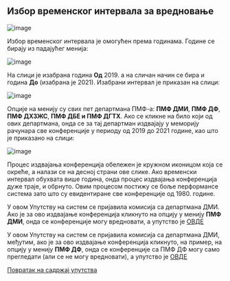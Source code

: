 ## Избор временског интервала за вредновање

![image](https://user-images.githubusercontent.com/29538544/159044668-a6c0c75e-7e0b-439b-a2fb-1c912562cff9.png)

Избор временског интервала је омогућен према годинама. Године се бирају из падајућег менија:

![image](https://user-images.githubusercontent.com/29538544/159044736-bff4f404-de2e-4cc2-9d5d-d5c6722ddc5c.png)

На слици је изабрана година **Од** 2019. а на сличан начин се бира и година **До** (изабрана је
2021). Изабрани интервал је приказан на слици:

![image](https://user-images.githubusercontent.com/29538544/159044808-e53aac35-e2d8-4102-939c-64ecf8435a46.png)

Опције на менију су свих пет департмана ПМФ-а: **ПМФ ДМИ**, **ПМФ ДФ**, **ПМФ ДХЗЖС**,
**ПМФ ДБЕ и ПМФ ДГТХ**. Ако се кликне на било који од ових департмана, онда се за тај
департман издвајају у меморију рачунара све конференције у периоду од 2019 до 2021
године, као што је приказано на слици:

![image](https://user-images.githubusercontent.com/29538544/159045005-88273f11-0874-4684-929e-5cb6b3ba9c91.png)

Процес издвајања конференција обележен је кружном иконицом која се окреће, а налази
се на десној страни ове слике. Ако временски интервал обухвата више година, онда процес издвајања конференција дуже траје, и обрнуто. Овим процесом постижу се боље
перформансе система зато што су евидентиране све конференције од 1980. године.

У овом Упутству на систем се пријавила комисија са департмана ДМИ. Ако је за ово
издвајање конференција кликнуто на опцију у менију **ПМФ ДМИ**, онда се конференције
могу вредновати, а упутство је [ОВДЕ](./pregledIVrednovanjeKonferencija.md)

У овом Упутству на систем се пријавила комисија са департмана ДМИ, међутим, ако је за
ово издвајање конференција кликнуто, на пример, на опцију у менију **ПМФ ДФ**, онда се
конференције са ПМФ ДФ могу само прегледати (али се не могу вредновати), а упутство је
[ОВДЕ](./samoPregledanjeKonferencija.md)

[Повратак на садржај упутства](../../uputstvoVrednovanjeKonferencija.md#садржај)
